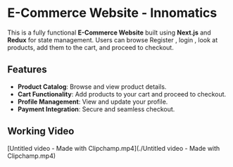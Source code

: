 # E-Commerce Website - Innomatics 

This is a fully functional **E-Commerce Website** built using **Next.js** and **Redux** for state management. Users can browse Register , login , look at products, add them to the cart, and proceed to checkout.

## Features
- **Product Catalog**: Browse and view product details.
- **Cart Functionality**: Add products to your cart and proceed to checkout.
- **Profile Management**: View and update your profile.
- **Payment Integration**: Secure and seamless checkout.

## Working Video 
[Untitled video - Made with Clipchamp.mp4](./Untitled video - Made with Clipchamp.mp4)
